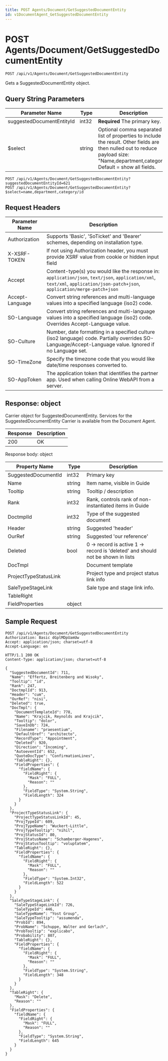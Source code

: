 ```yaml
---
title: POST Agents/Document/GetSuggestedDocumentEntity
id: v1DocumentAgent_GetSuggestedDocumentEntity
---
```


# POST Agents/Document/GetSuggestedDocumentEntity

```http
POST /api/v1/Agents/Document/GetSuggestedDocumentEntity
```

Gets a SuggestedDocumentEntity object.







## Query String Parameters

| Parameter Name | Type |  Description |
|----------------|------|--------------|
| suggestedDocumentEntityId | int32 | **Required** The primary key. |
| $select | string |  Optional comma separated list of properties to include in the result. Other fields are then nulled out to reduce payload size: "Name,department,category". Default = show all fields. |

```http
POST /api/v1/Agents/Document/GetSuggestedDocumentEntity?suggestedDocumentEntityId=621
POST /api/v1/Agents/Document/GetSuggestedDocumentEntity?$select=name,department,category/id
```


## Request Headers

| Parameter Name | Description |
|----------------|-------------|
| Authorization  | Supports 'Basic', 'SoTicket' and 'Bearer' schemes, depending on installation type. |
| X-XSRF-TOKEN   | If not using Authorization header, you must provide XSRF value from cookie or hidden input field |
| Accept         | Content-type(s) you would like the response in: `application/json`, `text/json`, `application/xml`, `text/xml`, `application/json-patch+json`, `application/merge-patch+json` |
| Accept-Language | Convert string references and multi-language values into a specified language (iso2) code. |
| SO-Language | Convert string references and multi-language values into a specified language (iso2) code. Overrides Accept-Language value. |
| SO-Culture | Number, date formatting in a specified culture (iso2 language) code. Partially overrides SO-Language/Accept-Language value. Ignored if no Language set. |
| SO-TimeZone | Specify the timezone code that you would like date/time responses converted to. |
| SO-AppToken | The application token that identifies the partner app. Used when calling Online WebAPI from a server. |


## Response: object

Carrier object for SuggestedDocumentEntity.
Services for the SuggestedDocumentEntity Carrier is available from the <see cref="T:SuperOffice.CRM.Services.IDocumentAgent">Document Agent</see>.

| Response | Description |
|----------------|-------------|
| 200 | OK |

Response body: object

| Property Name | Type |  Description |
|----------------|------|--------------|
| SuggestedDocumentId | int32 | Primary key |
| Name | string | Item name, visible in Guide |
| Tooltip | string | Tooltip / description |
| Rank | int32 | Rank, controls rank of non-instantiated items in Guide |
| DoctmplId | int32 | Type of the suggested document |
| Header | string | Suggested 'header' |
| OurRef | string | Suggested 'our reference' |
| Deleted | bool | 0 -&gt; record is active 1 -&gt; record is 'deleted' and should not be shown in lists |
| DocTmpl |  | Document template |
| ProjectTypeStatusLink |  | Project type and project status link info |
| SaleTypeStageLink |  | Sale type and stage link info. |
| TableRight |  |  |
| FieldProperties | object |  |

## Sample Request

```http!
POST /api/v1/Agents/Document/GetSuggestedDocumentEntity
Authorization: Basic dGplMDpUamUw
Accept: application/json; charset=utf-8
Accept-Language: en
```

```http_
HTTP/1.1 200 OK
Content-Type: application/json; charset=utf-8

{
  "SuggestedDocumentId": 711,
  "Name": "Effertz, Breitenberg and Wisoky",
  "Tooltip": "id",
  "Rank": 247,
  "DoctmplId": 913,
  "Header": "cum",
  "OurRef": "nisi",
  "Deleted": true,
  "DocTmpl": {
    "DocumentTemplateId": 778,
    "Name": "Krajcik, Reynolds and Krajcik",
    "Tooltip": "dolor",
    "SaveInDb": 724,
    "Filename": "praesentium",
    "DefaultOref": "architecto",
    "RecordType": "Appointment",
    "Deleted": 920,
    "Direction": "Incoming",
    "AutoeventId": 652,
    "QuoteDocType": "ConfirmationLines",
    "TableRight": {},
    "FieldProperties": {
      "fieldName": {
        "FieldRight": {
          "Mask": "FULL",
          "Reason": ""
        },
        "FieldType": "System.String",
        "FieldLength": 324
      }
    }
  },
  "ProjectTypeStatusLink": {
    "ProjectTypeStatusLinkId": 45,
    "ProjTypeId": 609,
    "ProjTypeName": "Wuckert-Little",
    "ProjTypeTooltip": "nihil",
    "ProjStatusId": 80,
    "ProjStatusName": "Schamberger-Hagenes",
    "ProjStatusTooltip": "voluptatem",
    "TableRight": {},
    "FieldProperties": {
      "fieldName": {
        "FieldRight": {
          "Mask": "FULL",
          "Reason": ""
        },
        "FieldType": "System.Int32",
        "FieldLength": 522
      }
    }
  },
  "SaleTypeStageLink": {
    "SaleTypeStageLinkId": 726,
    "SaleTypeId": 446,
    "SaleTypeName": "Yost Group",
    "SaleTypeTooltip": "assumenda",
    "ProbId": 894,
    "ProbName": "Schuppe, Walter and Gerlach",
    "ProbTooltip": "explicabo",
    "Probability": 807,
    "TableRight": {},
    "FieldProperties": {
      "fieldName": {
        "FieldRight": {
          "Mask": "FULL",
          "Reason": ""
        },
        "FieldType": "System.String",
        "FieldLength": 348
      }
    }
  },
  "TableRight": {
    "Mask": "Delete",
    "Reason": ""
  },
  "FieldProperties": {
    "fieldName": {
      "FieldRight": {
        "Mask": "FULL",
        "Reason": ""
      },
      "FieldType": "System.String",
      "FieldLength": 645
    }
  }
}
```